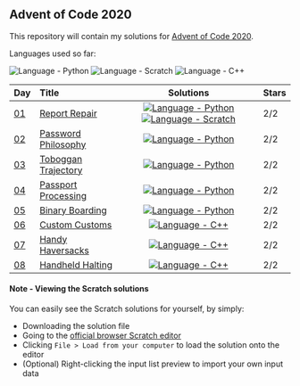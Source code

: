 ## Advent of Code 2020

This repository will contain my solutions for [Advent of Code 2020](https://adventofcode.com/2020/).

Languages used so far:

![Language - Python](https://img.shields.io/badge/Python-3572a5.svg)
![Language - Scratch](https://img.shields.io/badge/Scratch-FFAB19.svg)
![Language - C++](https://img.shields.io/badge/C++-F34B7D.svg)

| Day | Title | Solutions | Stars |
| :- | :- | :-: | :- |
| [01](https://adventofcode.com/2020/day/1) | [Report Repair](day01/) | [![Language - Python](https://img.shields.io/badge/Python-3572A5.svg?style=for-the-badge)](day01/report-repair.py) [![Language - Scratch](https://img.shields.io/badge/Scratch-FFAB19.svg?style=for-the-badge)](day01/report-repair.sb3) | 2/2 |
| [02](https://adventofcode.com/2020/day/2) | [Password Philosophy](day02/) | [![Language - Python](https://img.shields.io/badge/Python-3572A5.svg?style=for-the-badge)](day02/password-philosophy.py) | 2/2 |
| [03](https://adventofcode.com/2020/day/3) | [Toboggan Trajectory](day03/) | [![Language - Python](https://img.shields.io/badge/Python-3572A5.svg?style=for-the-badge)](day03/toboggan-trajectory.py) | 2/2 |
| [04](https://adventofcode.com/2020/day/4) | [Passport Processing](day04/) | [![Language - Python](https://img.shields.io/badge/Python-3572A5.svg?style=for-the-badge)](day04/passport-processing.py) | 2/2 |
| [05](https://adventofcode.com/2020/day/5) | [Binary Boarding](day05/) | [![Language - Python](https://img.shields.io/badge/Python-3572A5.svg?style=for-the-badge)](day05/binary-boarding.py) | 2/2 |
| [06](https://adventofcode.com/2020/day/6) | [Custom Customs](day06/) | [![Language - C++](https://img.shields.io/badge/C++-F34B7D.svg?style=for-the-badge)](day06/custom-customs.cpp) | 2/2 |
| [07](https://adventofcode.com/2020/day/7) | [Handy Haversacks](day07/) | [![Language - C++](https://img.shields.io/badge/C++-f34b7d.svg?style=for-the-badge)](day07/handy-haversacks.cpp) | 2/2 |
| [08](https://adventofcode.com/2020/day/8) | [Handheld Halting](day08/) | [![Language - C++](https://img.shields.io/badge/C++-f34b7d.svg?style=for-the-badge)](day08/handheld-halting.cpp) | 2/2 |

#### Note - Viewing the Scratch solutions
You can easily see the Scratch solutions for yourself, by simply:
  * Downloading the solution file
  * Going to the [official browser Scratch editor](https://scratch.mit.edu/projects/editor/)
  * Clicking `File > Load from your computer` to load the solution onto the editor
  * (Optional) Right-clicking the input list preview to import your own input data
